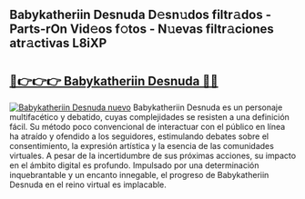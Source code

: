 ## Babykatheriin Desnuda D𝚎sn𝚞dos filtr𝚊dos - Parts-rOn Vid𝚎os f𝚘tos - N𝚞evas filtr𝚊ciones atr𝚊ctivas L8iXP

# <h2><a href="http://mb9tt7.tromn.icu/?c=Babykatheriin+Desnuda">🔗👉👉👉 Babykatheriin Desnuda 🔗🔗</a></h2>

[![Babykatheriin Desnuda nuevo](https://i.imgur.com/pEAQMta.gif)](http://mb9tt7.tromn.icu/?c=Babykatheriin+Desnuda)
Babykatheriin Desnuda es un personaje multifacético y debatido, cuyas complejidades se resisten a una definición fácil.  Su método poco convencional de interactuar con el público en línea ha atraído y ofendido a los seguidores, estimulando debates sobre el consentimiento, la expresión artística y la esencia de las comunidades virtuales. A pesar de la incertidumbre de sus próximas acciones, su impacto en el ámbito digital es profundo. Impulsado por una determinación inquebrantable y un encanto innegable, el progreso de Babykatheriin Desnuda en el reino virtual es implacable.

